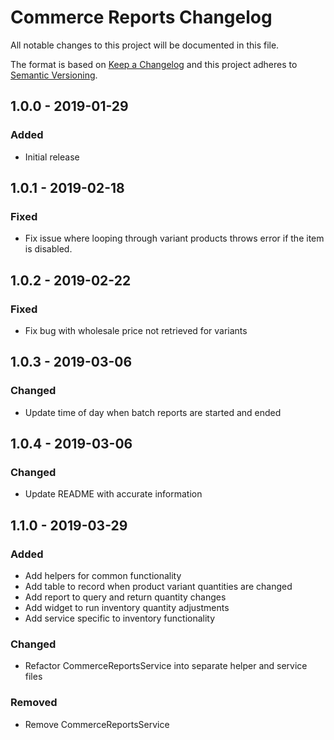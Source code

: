 # Commerce Reports Changelog

All notable changes to this project will be documented in this file.

The format is based on [Keep a Changelog](http://keepachangelog.com/) and this project adheres to [Semantic Versioning](http://semver.org/).

## 1.0.0 - 2019-01-29
### Added
- Initial release

## 1.0.1 - 2019-02-18
### Fixed
- Fix issue where looping through variant products throws error if the item is disabled.

## 1.0.2 - 2019-02-22
### Fixed
- Fix bug with wholesale price not retrieved for variants

## 1.0.3 - 2019-03-06
### Changed
- Update time of day when batch reports are started and ended

## 1.0.4 - 2019-03-06
### Changed
- Update README with accurate information

## 1.1.0 - 2019-03-29
### Added
- Add helpers for common functionality
- Add table to record when product variant quantities are changed
- Add report to query and return quantity changes
- Add widget to run inventory quantity adjustments
- Add service specific to inventory functionality

### Changed
- Refactor CommerceReportsService into separate helper and service files

### Removed
- Remove CommerceReportsService
